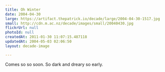 ```yaml
---
title: Oh Winter
date: 2004-04-30
large: https://artifact.thepatrick.io/decade/large/2004-04-30-1517.jpg
small: http://cdn.m.ac.nz/decade/images/small/20040430.jpg
flickrUrl: null
photoId: null
createdAt: 2011-01-30 11:07:15.487118
updatedAt: 2004-05-03 02:06:50
layout: decade-image

---
```

Comes so so soon. So dark and dreary so early.
